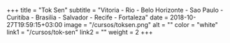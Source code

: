 +++
title = "Tok Sen"
subtitle = "Vitoria - Rio - Belo Horizonte - Sao Paulo - Curitiba - Brasilia - Salvador - Recife - Fortaleza"
date = 2018-10-27T19:59:15+03:00
image = "/cursos/toksen.png"
alt = ""
color = "white"
link1 = "/cursos/tok-sen"
link2 = ""
weight = 2
+++
